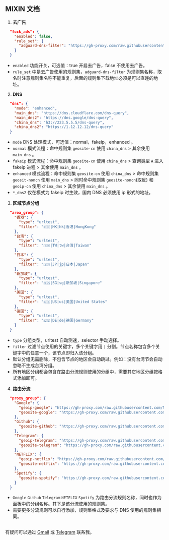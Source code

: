 ## MIXIN 文档

1. **去广告**
```json
  "fuck_ads": {
    "enabled": false,
    "rule_set": {
      "adguard-dns-filter": "https://gh-proxy.com/raw.githubusercontent.com/ffuqiangg/sing-box-adsruleset/main/rule/adguard-dns-filter.srs"
    }
  }
```
- `enabled` 功能开关，可选值：true 开启去广告，false 不使用去广告。
- `rule_set` 中是去广告使用的规则集，`adguard-dns-filter` 为规则集名称，取名时注意规则集名称不能重复，后面的规则集下载地址必须是可以直连的地址。

2. **DNS**
```json
  "dns": {
    "mode": "enhanced",
    "main_dns": "https://dns.cloudflare.com/dns-query",
    "main_dns2": "https://dns.google/dns-query",
    "china_dns": "h3://223.5.5.5/dns-query",
    "china_dns2": "https://1.12.12.12/dns-query"
  }
```
- `mode` DNS 处理模式，可选值：normal，fakeip，enhanced 。
- `normal` 模式流程：命中规则集 `geosite-cn` 使用 `china_dns` > 其余使用 `main_dns` 。
- `fakeip` 模式流程：命中规则集 `geosite-cn` 使用 `china_dns` > 查询类型 `A` 进入 fakeip 进程 > 其余使用 `main_dns` 。
- `enhanced` 模式流程：命中规则集 `geosite-cn` 使用 `china_dns` > 命中规则集 `geosit-noncn` 使用 `main_dns` > 同时命中规则集 `geosite-noncn`(取反) 和 `geoip-cn` 使用 `china_dns` > 其余使用 `main_dns` 。
- `*_dns2` 仅在模式为 fakeip 时生效，国内 DNS 必须使用 ip 形式的地址。

3. **区域节点分组**
```json
  "area_group": {
    "香港": {
      "type": "urltest",
      "filter": "🇭🇰|HK|hk|香港|HongKong"
    },
    "台湾": {
      "type": "urltest",
      "filter": "🇹🇼|TW|tw|台湾|Taiwan"
    },
    "日本": {
      "type": "urltest",
      "filter": "🇯🇵|JP|jp|日本|Japan"
    },
    "新加坡": {
      "type": "urltest",
      "filter": "🇸🇬|SG|sg|新加坡|Singapore"
    },
    "美国": {
      "type": "urltest",
      "filter": "🇺🇸|US|us|美国|United States"
    },
    "德国": {
      "type": "urltest",
      "filter": "🇩🇪|DE|de|德国|Germany"
    }
  }
```
- `type` 分组类型，urltest 自动测速，selector 手动选择。
- `filter` 过滤节点使用的关键字，多个关键字用 `|` 分割。节点名称包含多个关键字中的任意一个，该节点即归入该分组。
- 默认分组无需删除，不包含节点的地区会自动跳过。例如：没有台湾节会自动忽略不生成台湾分组。
- 所有地区分组都会包含在路由分流规则使用的分组中，需要其它地区分组按格式添加即可。

4. **路由分流**
```json
  "proxy_group": {
    "Google": {
      "geoip-google": "https://gh-proxy.com/raw.githubusercontent.com/MetaCubeX/meta-rules-dat/sing/geo/geoip/google.srs",
      "geosite-google": "https://gh-proxy.com/raw.githubusercontent.com/MetaCubeX/meta-rules-dat/sing/geo/geosite/google.srs"
    },
    "Github": {
      "geosite-github": "https://gh-proxy.com/raw.githubusercontent.com/MetaCubeX/meta-rules-dat/sing/geo/geosite/github.srs"
    },
    "Telegram": {
      "geoip-telegram": "https://gh-proxy.com/raw.githubusercontent.com/MetaCubeX/meta-rules-dat/sing/geo/geoip/telegram.srs",
      "geosite-telegram": "https://gh-proxy.com/raw.githubusercontent.com/MetaCubeX/meta-rules-dat/sing/geo/geosite/telegram.srs"
    },
    "NETFLIX": {
      "geoip-netflix": "https://gh-proxy.com/raw.githubusercontent.com/MetaCubeX/meta-rules-dat/sing/geo/geoip/netflix.srs",
      "geosite-netflix": "https://gh-proxy.com/raw.githubusercontent.com/MetaCubeX/meta-rules-dat/sing/geo/geosite/netflix.srs"
    },
    "Spotify": {
      "geosite-spotify": "https://gh-proxy.com/raw.githubusercontent.com/MetaCubeX/meta-rules-dat/sing/geo/geosite/spotify.srs"
    }
  }
```
- `Google` `Github` `Telegram` `NETFLIX` `Spotify` 为路由分流规则名称，同时也作为面板中的分组名称。其下是该分流使用的规则集。
- 需要更多分流规则可以自行添加，规则集格式及要求与 DNS 使用的规则集相同。

##

有疑问可以通过 [Gmail](mailto:ffuiangg@gmail.com) 或 [Telegram](https://t.me/ffuqiangg) 联系我。  